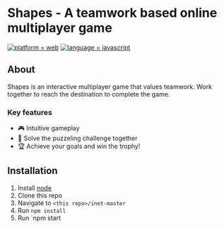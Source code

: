 # Shapes - A teamwork based online multiplayer game

[![platform = web](https://img.shields.io/badge/platform-web-13f27c.svg)](#)
[![language = javascript](https://img.shields.io/badge/language-javascript-ff45e6.svg)](#)

## About

Shapes is an interactive multiplayer game that values teamwork. Work together to reach the destination to complete the game.

### Key features

- 🎮 Intuitive gameplay
- 🧩 Solve the puzzeling challenge together
- 🏆 Achieve your goals and win the trophy!

## Installation

1. Install [node](https://nodejs.org/)
2. Clone this repo
3. Navigate to `<this repo>/inet-master`
4. Run `npm install`
5. Run `npm start

